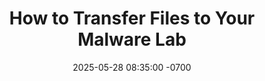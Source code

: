 ---
layout: post
title: "How to Transfer Files to Your Malware Lab"
date: 2025-05-28 08:35:00 -0700
categories: [Project Work, Home Lab]
tags: [HL]
description: Security and Pentest Home Lab Environment
permalink: /posts/HomeLab-Transfer_ToLab
---